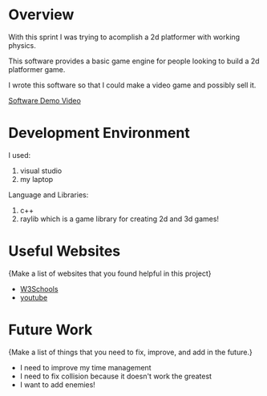 # Overview
With this sprint I was trying to acomplish a 2d platformer with working physics.

This software provides a basic game engine for people looking to build a 2d platformer game.

I wrote this software so that I could make a video game and possibly sell it.

[Software Demo Video](https://www.youtube.com/watch?v=XRg_Z8g-CYA)

# Development Environment

I used:
1. visual studio
2. my laptop

Language and Libraries:
1. c++
2. raylib which is a game library for creating 2d and 3d games!

# Useful Websites

{Make a list of websites that you found helpful in this project}
* [W3Schools](https://www.w3schools.com/)
* [youtube](https://www.youtube.com/)

# Future Work

{Make a list of things that you need to fix, improve, and add in the future.}
* I need to improve my time management
* I need to fix collision because it doesn't work the greatest
* I want to add enemies!